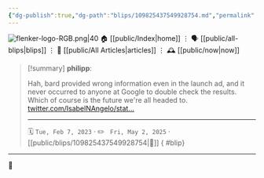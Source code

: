 ```yaml
---
{"dg-publish":true,"dg-path":"blips/109825437549928754.md","permalink":"/blips/109825437549928754/","title":"philipp on mastodon @ 2023-02-07"}
---
```



<div class="transclusion internal-embed is-loaded"><div class="markdown-embed">




![flenker-logo-RGB.png|40](/img/user/attachments/flenker-logo-RGB.png)
🏠 [[public/Index\|home]]  ⋮ 🗣️ [[public/all-blips\|blips]] ⋮  📝 [[public/All Articles\|articles]]  ⋮ 🕰️ [[public/now\|now]]


</div></div>


> [!summary] **philipp**:
>
> Hah, bard provided wrong information even in the launch ad, and it never occurred to anyone at Google to double check the results. Which of course is the future we're all headed to. [twitter.com/IsabelNAngelo/stat…](https://twitter.com/IsabelNAngelo/status/1623013720011194368)
> - - -
>
> 🗓️ <code>Tue, Feb 7, 2023</code>  · ✏️ <code> Fri, May 2, 2025</code>  · [[public/blips/109825437549928754\|🔗]]
{ #blip}


- - -

 👾

